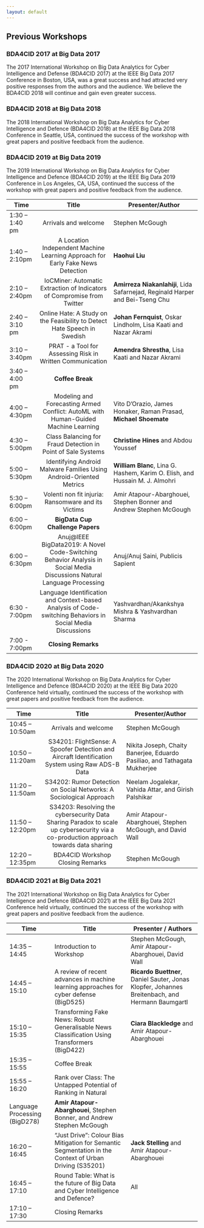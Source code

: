 ```yaml
---
layout: default
---
```

## Previous Workshops

### BDA4CID 2017 at Big Data 2017

The 2017 International Workshop on Big Data Analytics for Cyber Intelligence and Defense (BDA4CID 2017) at the IEEE Big Data 2017 Conference in Boston, USA, was a great success and had attracted very positive responses from the authors and the audience. We believe the BDA4CID 2018 will continue and gain even greater success.

### BDA4CID 2018 at Big Data 2018

The 2018 International Workshop on Big Data Analytics for Cyber Intelligence and Defence (BDA4CID 2018) at the IEEE Big Data 2018 Conference in Seattle, USA, continued the success of the workshop with great papers and positive feedback from the audience.

### BDA4CID 2019 at Big Data 2019

The 2019 International Workshop on Big Data Analytics for Cyber Intelligence and Defence (BDA4CID 2019) at the IEEE Big Data 2019 Conference in Los Angeles, CA, USA, continued the success of the workshop with great papers and positive feedback from the audience.

| Time | Title | Presenter/Author |
|----|:--:|-----|
| 1:30 – 1:40 pm | Arrivals and welcome | Stephen McGough |
| 1:40 – 2:10pm  | A Location Independent Machine Learning Approach for Early Fake News Detection | **Haohui Liu** |
| 2:10 – 2:40pm | IoCMiner: Automatic Extraction of Indicators of Compromise from Twitter | **Amirreza Niakanlahiji**, Lida Safarnejad, Reginald Harper and Bei-Tseng Chu |
| 2:40 – 3:10 pm | Online Hate: A Study on the Feasibility to Detect Hate Speech in Swedish | **Johan Fernquist**, Oskar Lindholm, Lisa Kaati and Nazar Akrami |
| 3:10 – 3:40pm | PRAT - a Tool for Assessing Risk in Written Communication | **Amendra Shrestha**, Lisa Kaati and Nazar Akrami| 
| 3:40 – 4:00 pm | **Coffee Break** ||
| 4:00 – 4:30pm | Modeling and Forecasting Armed Conflict: AutoML with Human-Guided Machine Learning | Vito D’Orazio, James Honaker, Raman Prasad, **Michael Shoemate** |
| 4:30 – 5:00pm | Class Balancing for Fraud Detection in Point of Sale Systems | **Christine Hines** and Abdou Youssef |
| 5:00 – 5:30pm | Identifying Android Malware Families Using Android-Oriented Metrics | **William Blanc**, Lina G. Hashem, Karim O. Elish, and Hussain M. J. Almohri | 
| 5:30 – 6:00pm | Volenti non fit injuria: Ransomware and its Victims | Amir Atapour-Abarghouei, Stephen Bonner and Andrew Stephen McGough |
| 6:00 – 6:00pm | **BigData Cup Challenge Papers** ||
| 6:00 – 6:30pm | Anuj@IEEE BigData2019: A Novel Code-Switching Behavior Analysis in Social Media Discussions Natural Language Processing | Anuj/Anuj Saini, Publicis Sapient |
| 6:30 - 7:00pm | Language Identification and Context-based Analysis of Code-switching Behaviors in Social Media Discussions | Yashvardhan/Akankshya Mishra & Yashvardhan Sharma |
| 7:00 - 7:00pm | **Closing Remarks** ||

### BDA4CID 2020 at Big Data 2020

The 2020 International Workshop on Big Data Analytics for Cyber Intelligence and Defence (BDA4CID 2020) at the IEEE Big Data 2020 Conference held virtually, continued the success of the workshop with great papers and positive feedback from the audience.

| Time | Title | Presenter/Author |
|----|:--:|-----|
| 10:45 – 10:50am | Arrivals and welcome | Stephen McGough |
| 10:50 – 11:20am  | S34201: FlightSense: A Spoofer Detection and Aircraft Identification System using Raw ADS-B Data | Nikita Joseph, Chaity Banerjee, Eduardo Pasiliao, and Tathagata Mukherjee |
| 11:20 – 11:50am | S34202: Rumor Detection on Social Networks: A Sociological Approach | Neelam Jogalekar, Vahida Attar, and Girish Palshikar |
| 11:50 – 12:20pm | S34203: Resolving the cybersecurity Data Sharing Paradox to scale up cybersecurity via a co-production approach towards data sharing | Amir Atapour-Abarghouei, Stephen McGough, and David Wall |
| 12:20 – 12:35pm | BDA4CID Workshop Closing Remarks | Stephen McGough | 

### BDA4CID 2021 at Big Data 2021

The 2021 International Workshop on Big Data Analytics for Cyber Intelligence and Defence (BDA4CID 2021) at the IEEE Big Data 2021 Conference held virtually, continued the success of the workshop with great papers and positive feedback from the audience.

| Time    | Title               | Presenter / Authors |
| ------- | ------------------- | --------------------|
| 14:35 – 14:45 | Introduction to Workshop | Stephen McGough, Amir Atapour-Abarghouei, David Wall |
| 14:45 – 15:10 | A review of recent advances in machine learning approaches for cyber defense (BigD525) | __Ricardo Buettner__, Daniel Sauter, Jonas Klopfer, Johannes Breitenbach, and Hermann Baumgartl |
| 15:10 – 15:35 | Transforming Fake News: Robust Generalisable News Classification Using Transformers (BigD422) | __Ciara Blackledge__ and Amir Atapour-Abarghouei |
| 15:35 – 15:55 | Coffee Break ||
| 15:55 – 16:20 | Rank over Class: The Untapped Potential of Ranking in Natural
Language Processing (BigD278) | __Amir Atapour-Abarghouei__, Stephen Bonner, and Andrew Stephen McGough |
| 16:20 – 16:45 | “Just Drive”: Colour Bias Mitigation for Semantic Segmentation in the Context of Urban Driving (S35201) | __Jack Stelling__ and Amir Atapour-Abarghouei |
| 16:45 – 17:10 | Round Table: What is the future of Big Data and Cyber Intelligence and Defence? | All |
| 17:10 – 17:30 | Closing Remarks | |